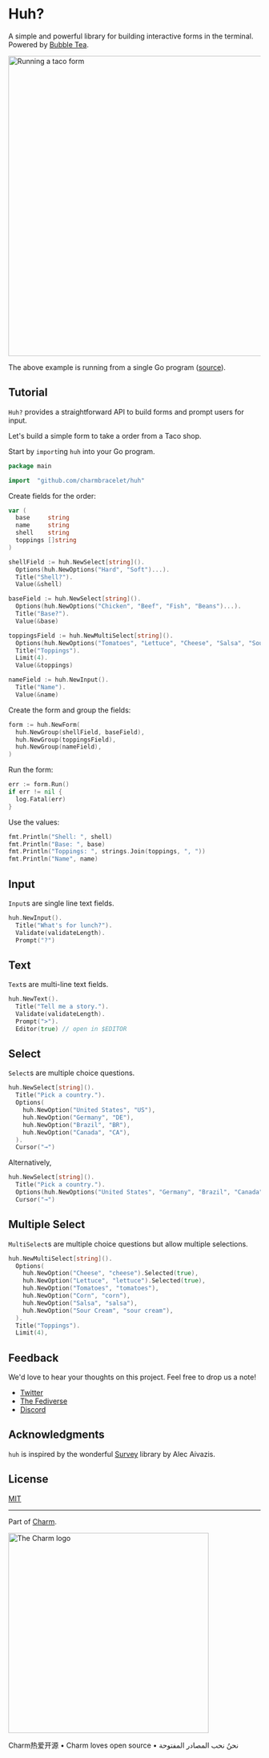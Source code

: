 # Huh?

A simple and powerful library for building interactive forms in the terminal. Powered by [Bubble Tea](https://github.com/charmbracelet/bubbletea).

<img alt="Running a taco form" width="600" src="./examples/taco/taco.gif">

The above example is running from a single Go program ([source](./examples/taco/main.go)).

## Tutorial

`Huh?` provides a straightforward API to build forms and prompt users for input.

Let's build a simple form to take a order from a Taco shop.

Start by `import`ing `huh` into your Go program.

```go
package main

import  "github.com/charmbracelet/huh"
```

Create fields for the order:

```go
var (
  base     string
  name     string
  shell    string
  toppings []string
)

shellField := huh.NewSelect[string]().
  Options(huh.NewOptions("Hard", "Soft")...).
  Title("Shell?").
  Value(&shell)

baseField := huh.NewSelect[string]().
  Options(huh.NewOptions("Chicken", "Beef", "Fish", "Beans")...).
  Title("Base?").
  Value(&base)

toppingsField := huh.NewMultiSelect[string]().
  Options(huh.NewOptions("Tomatoes", "Lettuce", "Cheese", "Salsa", "Sour Cream", "Corn")...).
  Title("Toppings").
  Limit(4).
  Value(&toppings)

nameField := huh.NewInput().
  Title("Name").
  Value(&name)
```

Create the form and group the fields:

```go
form := huh.NewForm(
  huh.NewGroup(shellField, baseField),
  huh.NewGroup(toppingsField),
  huh.NewGroup(nameField),
)
```

Run the form:

```go
err := form.Run()
if err != nil {
  log.Fatal(err)
}
```

Use the values:

```go
fmt.Println("Shell: ", shell)
fmt.Println("Base: ", base)
fmt.Println("Toppings: ", strings.Join(toppings, ", "))
fmt.Println("Name", name)
```

## Input

`Input`s are single line text fields.

```go
huh.NewInput().
  Title("What's for lunch?").
  Validate(validateLength).
  Prompt("?")
```

## Text

`Text`s are multi-line text fields.

```go
huh.NewText().
  Title("Tell me a story.").
  Validate(validateLength).
  Prompt(">").
  Editor(true) // open in $EDITOR
```

## Select

`Select`s are multiple choice questions.

```go
huh.NewSelect[string]().
  Title("Pick a country.").
  Options(
    huh.NewOption("United States", "US"),
    huh.NewOption("Germany", "DE"),
    huh.NewOption("Brazil", "BR"),
    huh.NewOption("Canada", "CA"),
  ).
  Cursor("→")
```

Alternatively,

```go
huh.NewSelect[string]().
  Title("Pick a country.").
  Options(huh.NewOptions("United States", "Germany", "Brazil", "Canada")...).
  Cursor("→")
```

## Multiple Select

`MultiSelect`s are multiple choice questions but allow multiple selections.

```go
huh.NewMultiSelect[string]().
  Options(
    huh.NewOption("Cheese", "cheese").Selected(true),
    huh.NewOption("Lettuce", "lettuce").Selected(true),
    huh.NewOption("Tomatoes", "tomatoes"),
    huh.NewOption("Corn", "corn"),
    huh.NewOption("Salsa", "salsa"),
    huh.NewOption("Sour Cream", "sour cream"),
  ).
  Title("Toppings").
  Limit(4),
```


## Feedback

We'd love to hear your thoughts on this project. Feel free to drop us a note!

* [Twitter](https://twitter.com/charmcli)
* [The Fediverse](https://mastodon.social/@charmcli)
* [Discord](https://charm.sh/chat)

## Acknowledgments

`huh` is inspired by the wonderful [Survey][survey] library by Alec Aivazis.

[survey]: https://github.com/AlecAivazis/survey

## License

[MIT](https://github.com/charmbracelet/bubbletea/raw/master/LICENSE)

***

Part of [Charm](https://charm.sh).

<a href="https://charm.sh/"><img alt="The Charm logo" src="https://stuff.charm.sh/charm-badge.jpg" width="400"></a>

Charm热爱开源 • Charm loves open source • نحنُ نحب المصادر المفتوحة
